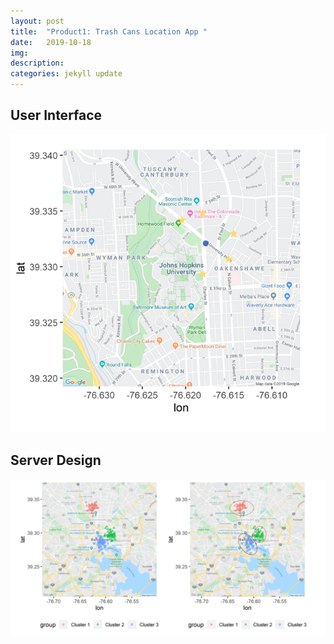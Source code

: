 ```yaml
---
layout: post
title:  "Product1: Trash Cans Location App "
date:   2019-10-18
img:
description:
categories: jekyll update
---
```

## User Interface
<center>
<img src="/img/demo1-ui.png" >
</center>



## Server Design
<center>
<img src="/img/demo1-server.png" >
</center>
